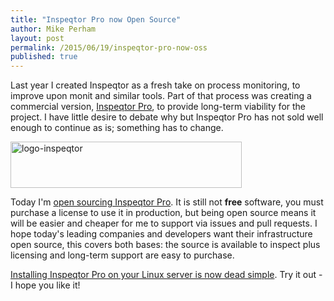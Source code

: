 ```yaml
---
title: "Inspeqtor Pro now Open Source"
author: Mike Perham
layout: post
permalink: /2015/06/19/inspeqtor-pro-now-oss
published: true
---
```


Last year I created Inspeqtor as a fresh take on process monitoring, to improve upon monit and similar tools.  Part of that process was
creating a commercial version, [Inspeqtor Pro][0], to provide long-term viability for the project.  I have little desire to
debate why but Inspeqtor Pro has not sold well enough to continue as is; something has to change.

[<img src="http://www.mikeperham.com/wp-content/uploads/2014/09/logo-inspeqtor.png" alt="logo-inspeqtor" width="370" height="74" class="alignnone size-full wp-image-1840" />][1]

Today I'm [open sourcing Inspeqtor Pro][2].  It is still not **free** software, you must purchase a license to use it in production,
but being open source means it will be easier and cheaper for me to support via issues and pull requests.  I hope today's leading companies
and developers want their infrastructure open source, this covers both bases: the source is available to inspect plus
licensing and long-term support are easy to purchase.

[Installing Inspeqtor Pro on your Linux server is now dead simple][3].  Try it out - I hope you like it!

 [0]: http://www.contribsys.com/inspeqtor/
 [1]: http://www.contribsys.com/inspeqtor/
 [2]: https://github.com/mperham/inspeqtor-pro
 [3]: https://github.com/mperham/inspeqtor/wiki/Pro-Installation
